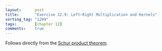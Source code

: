 ```yaml
---
layout:      post
title:       "Exercise 12.9: Left–Right Multiplication and Kernels"
sorting_tag: "1209"
tags:        [chapter 12]
comments:    true
---
```


Follows directly from the [Schur product theorem](https://en.wikipedia.org/wiki/Schur_product_theorem).
